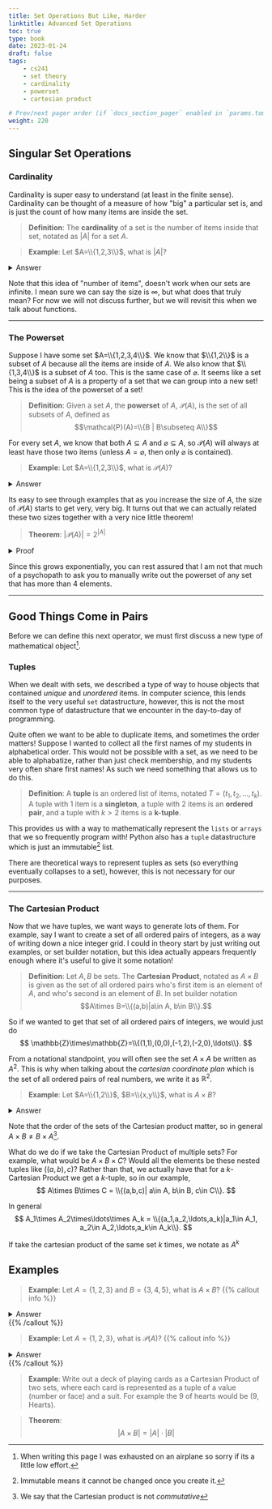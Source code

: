 ```yaml
---
title: Set Operations But Like, Harder
linktitle: Advanced Set Operations
toc: true
type: book
date: 2023-01-24
draft: false
tags:
    - cs241
    - set theory
    - cardinality
    - powerset
    - cartesian product

# Prev/next pager order (if `docs_section_pager` enabled in `params.toml`)
weight: 220
---
```


## Singular Set Operations

### Cardinality

Cardinality is super easy to understand (at least in the finite sense). Cardinality can be thought of a measure of how "big" a particular set is, and is just the count of how many items are inside the set.

> **Definition**: The **cardinality** of a set is the number of items inside that set, notated as $|A|$ for a set $A$.

> **Example**: Let $A=\\{1,2,3\\}$, what is $|A|$?
<details>
<summary>Answer</summary>
There are $3$ items in $A$, so $|A|=3$.
</details>

Note that this idea of "number of items", doesn't work when our sets are infinite. I mean sure we can say the size is $\infty$, but what does that truly mean? For now we will not discuss further, but we will revisit this when we talk about functions.

---

### The Powerset

Suppose I have some set $A=\\{1,2,3,4\\}$. We know that $\\{1,2\\}$ is a subset of $A$ because all the items are inside of $A$. We also know that $\\{1,3,4\\}$ is a subset of $A$ too. This is the same case of $\varnothing$. It seems like a set being a subset of $A$ is a property of a set that we can group into a new set! This is the idea of the powerset of a set!

> **Definition**: Given a set $A$, the **powerset** of $A$, $\mathcal{P}(A)$, is the set of all subsets of $A$, defined as $$\mathcal{P}(A)=\\{B | B\subseteq A\\}$$

For every set $A$, we know that both $A\subseteq A$ and $\varnothing\subseteq A$, so $\mathcal{P}(A)$ will always at least have those two items (unless $A=\varnothing$, then only $\varnothing$ is contained).

> **Example**: Let $A=\\{1,2,3\\}$, what is $\mathcal{P}(A)$?
<details>
<summary>Answer</summary>
$$\mathcal{P}(A)=\{\varnothing,\{1\},\{2\},\{3\},\{1,2\},\{1,3\},\{2,3\},\{1,2,3\}\}.$$
</details>

Its easy to see through examples that as you increase the size of $A$, the size of $\mathcal{P}(A)$ starts to get very, very big. It turns out that we can actually related these two sizes together with a very nice little theorem!

> **Theorem**: $|\mathcal{P}(A)|=2^{|A|}$
<details>
<summary>Proof</summary>
This theorem is simply proven by a counting argument. Consider how many subsets can possibly have of $A$, and that will be how many elements are inside the powerset. For any particular element $x\in A$, for every subset that element is either inside or not inside the subset. That means for each element, we have $2$ options per subset.
</br>
We can multiply $2\cdot 2\cdot\ldots\cdot 2$ for every element to represent the total number of subsets we can get. This will be done $|A|$ times, so we know the claim is true.
</br>
<b>Q.E.D.</b>
</details>

Since this grows exponentially, you can rest assured that I am not that much of a psychopath to ask you to manually write out the powerset of any set that has more than $4$ elements.

---

## Good Things Come in Pairs

Before we can define this next operator, we must first discuss a new type of mathematical object[^1].

### Tuples

When we dealt with sets, we described a type of way to house objects that contained *unique* and *unordered* items. In computer science, this lends itself to the very useful `set` datastructure, however, this is not the most common type of datastructure that we encounter in the day-to-day of programming.

Quite often we want to be able to duplicate items, and sometimes the order matters! Suppose I wanted to collect all the first names of my students in alphabetical order. This would not be possible with a set, as we need to be able to alphabatize, rather than just check membership, and my students very often share first names! As such we need something that allows us to do this.

> **Definition**: A **tuple** is an ordered list of items, notated $T=(t_1,t_2,\ldots,t_k)$. A tuple with $1$ item is a **singleton**, a tuple with $2$ items is an **ordered pair**, and a tuple with $k>2$ items is a **k-tuple**.

This provides us with a way to mathematically represent the `lists` or `arrays` that we so frequently program with! Python also has a `tuple` datastructure which is just an immutable[^2] list.

There are theoretical ways to represent tuples as sets (so everything eventually collapses to a set), however, this is not necessary for our purposes.

---

### The Cartesian Product

Now that we have tuples, we want ways to generate lots of them. For example, say I want to create a set of all ordered pairs of integers, as a way of writing down a nice integer grid. I could in theory start by just writing out examples, or set builder notation, but this idea actually appears frequently enough where it's useful to give it some notation!

> **Definition**: Let $A,B$ be sets. The **Cartesian Product**, notated as $A\times B$ is given as the set of all ordered pairs who's first item is an element of $A$, and who's second is an element of $B$. In set builder notation $$A\times B=\\{(a,b)|a\in A, b\in B\\}.$$

So if we wanted to get that set of all ordered pairs of integers, we would just do
$$
\mathbb{Z}\times\mathbb{Z}=\\{(1,1),(0,0),(-1,2),(-2,0),\ldots\\}.
$$

From a notational standpoint, you will often see the set $A\times A$ be written as $A^2$. This is why when talking about the *cartesian coordinate plan* which is the set of all ordered pairs of real numbers, we write it as $\mathbb{R}^2$.

> **Example**: Let $A=\\{1,2\\}$, $B=\\{x,y\\}$, what is $A\times B$?
<details>
<summary>Answer</summary>
$$A\times B=\{(1,x),(1,y),(2,x),(2,y)\}.$$
</details>

Note that the order of the sets of the Cartesian product matter, so in general $A\times B\neq B\times A$[^3].

What do we do if we take the Cartesian Product of multiple sets? For example, what would be $A\times B\times C$? Would all the elements be these nested tuples like $((a,b),c)$? Rather than that, we actually have that for a $k$-Cartesian Product we get a $k$-tuple, so in our example,
$$
A\times B\times C = \\{(a,b,c)| a\in A, b\in B, c\in C\\}.
$$

In general
$$
A_1\times A_2\times\ldots\times A_k = \\{(a_1,a_2,\ldots,a_k)|a_1\in A_1, a_2\in A_2,\ldots,a_k\in A_k\\}.
$$

If take the cartesian product of the same set $k$ times, we notate as $A^k$

## Examples

> **Example**: Let $A=\{1,2,3\}$ and $B=\{3,4,5\}$, what is $A\times B$?
{{% callout info %}}
<details>
  <summary>Answer</summary>
  $A\times B=\{(1,3),(1,4),(1,5),(2,3),(2,4),(2,5),(3,3),(3,4),(3,5)\}$
</details>
{{% /callout %}}

> **Example**: Let $A=\{1,2,3\}$, what is $\mathcal{P}(A)$?
{{% callout info %}}
<details>
  <summary>Answer</summary>
  $\mathcal{P}(A)=\{\varnothing, \{1\}, \{2\}, \{3\}, \{1,2\}, \{1,3\}, \{2,3\}, \{1,2,3\}\}$
</details>
{{% /callout %}}

> **Example**: Write out a deck of playing cards as a Cartesian Product of two sets, where each card is represented as a tuple of a value (number or face) and a suit. For example the $9$ of hearts would be ($9$, Hearts).

> **Theorem**: $$|A\times B|=|A|\cdot|B|$$

[^1]: When writing this page I was exhausted on an airplane so sorry if its a little low effort.
[^2]: Immutable means it cannot be changed once you create it.
[^3]: We say that the Cartesian product is not *commutative*
